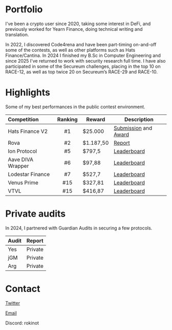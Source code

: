 # Portfolio

I've been a crypto user since 2020, taking some interest in DeFi, and previously worked for Yearn Finance, doing technical writing and translation.

In 2022, I discovered Code4rena and have been part-timing on-and-off some of the contests, as well as other platforms such as Hats Finance/Cantina. In 2024 I finished my B.Sc in Computer Engineering and since 2025 I've returned to work with security research full time. I have also participated in some of the Secureum challenges, placing in the top 10 on RACE-12, as well as top twice 20 on Secureum’s RACE-29 and RACE-10.

# Highlights

Some of my best performances in the public contest environment. 

| Competition              | Ranking | Reward | Description |
| :---------------- | :------: | ---- | ---- |
| Hats Finance V2 |  #1   | $25.000 | [Submission](https://github.com/hats-finance/hats-contracts/issues/392) and [Award](https://x.com/HatsFinance/status/1591770085177397248)
| Rova | #2 | $1.187,50 | [Report](https://audits.sherlock.xyz/contests/498) |
| Ion Protocol           |   #5   | $797,5 | [Leaderboard](https://app.hats.finance/audit-competitions/ion-protocol-0x20c44e7b618d58f9982e28de66d8d6ee176eb481/leaderboard) |
| Aave DIVA Wrapper | #6 | $97,88 | [Leaderboard](https://codehawks.cyfrin.io/c/2025-01-diva/results?lt=contest&page=1&sc=reward&sj=reward&t=leaderboard) |
| Lodestar Finance    |  #7   | $527,7 | [Leaderboard](https://app.hats.finance/audit-competitions/lodestar-finance-0x74cb0cc1e231ad7c28f50574b1e473e8afef1d7f/leaderboard)
| Venus Prime        |   #15   | $327,81 | [Leaderboard](https://code4rena.com/audits/2023-09-venus-prime#top)
| VTVL | #15 | $416,87 | [Leaderboard](https://code4rena.com/audits/2022-09-vtvl-contest#top)

# Private audits

In 2024, I partnered with Guardian Audits in securing a few protocols.

| Audit              | Report |
| :---------------- | :------: |
| Yes        |   Private   | 
| jGM           |   Private   | 
| Arg    |  Private   | 

# Contact

[Twitter](https://x.com/rokinot)

[Email](rokinot@protonmail.com)

Discord: rokinot
